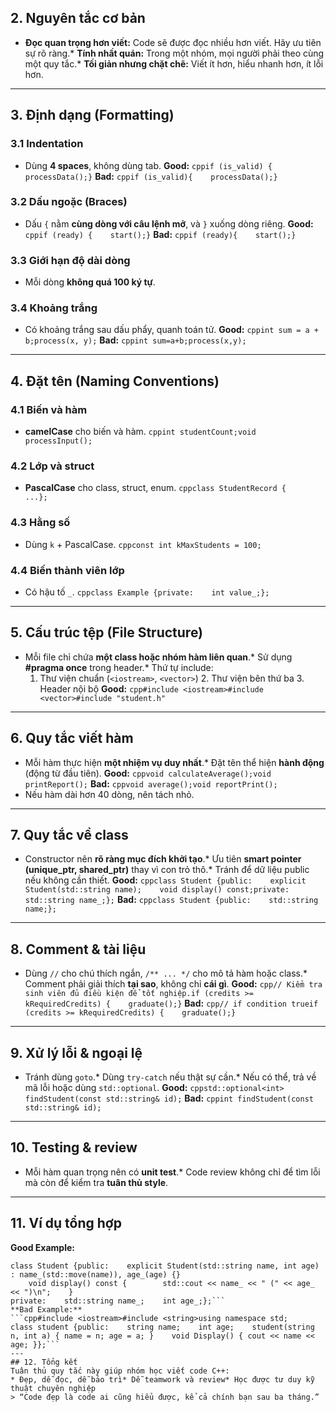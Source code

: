 
## 2. Nguyên tắc cơ bản
* **Đọc quan trọng hơn viết:** Code sẽ được đọc nhiều hơn viết. Hãy ưu tiên sự rõ ràng.* **Tính nhất quán:** Trong một nhóm, mọi người phải theo cùng một quy tắc.* **Tối giản nhưng chặt chẽ:** Viết ít hơn, hiểu nhanh hơn, ít lỗi hơn.
---
## 3. Định dạng (Formatting)
### 3.1 Indentation
* Dùng **4 spaces**, không dùng tab.
**Good:**
```cppif (is_valid) {    processData();}```
**Bad:**
```cppif (is_valid){	processData();}```
### 3.2 Dấu ngoặc (Braces)
* Dấu `{` nằm **cùng dòng với câu lệnh mở**, và `}` xuống dòng riêng.
**Good:**
```cppif (ready) {    start();}```
**Bad:**
```cppif (ready){    start();}```
### 3.3 Giới hạn độ dài dòng
* Mỗi dòng **không quá 100 ký tự**.
### 3.4 Khoảng trắng
* Có khoảng trắng sau dấu phẩy, quanh toán tử.
**Good:**
```cppint sum = a + b;process(x, y);```
**Bad:**
```cppint sum=a+b;process(x,y);```
---
## 4. Đặt tên (Naming Conventions)
### 4.1 Biến và hàm
* **camelCase** cho biến và hàm.
```cppint studentCount;void processInput();```
### 4.2 Lớp và struct
* **PascalCase** cho class, struct, enum.
```cppclass StudentRecord {    ...};```
### 4.3 Hằng số
* Dùng `k` + PascalCase.
```cppconst int kMaxStudents = 100;```
### 4.4 Biến thành viên lớp
* Có hậu tố `_`.
```cppclass Example {private:    int value_;};```
---
## 5. Cấu trúc tệp (File Structure)
* Mỗi file chỉ chứa **một class hoặc nhóm hàm liên quan**.* Sử dụng **#pragma once** trong header.* Thứ tự include:
  1. Thư viện chuẩn (`<iostream>`, `<vector>`)  2. Thư viện bên thứ ba  3. Header nội bộ
**Good:**
```cpp#include <iostream>#include <vector>#include "student.h"```
---
## 6. Quy tắc viết hàm
* Mỗi hàm thực hiện **một nhiệm vụ duy nhất**.* Đặt tên thể hiện **hành động** (động từ đầu tiên).
**Good:**
```cppvoid calculateAverage();void printReport();```
**Bad:**
```cppvoid average();void reportPrint();```
* Nếu hàm dài hơn 40 dòng, nên tách nhỏ.
---
## 7. Quy tắc về class
* Constructor nên **rõ ràng mục đích khởi tạo**.* Ưu tiên **smart pointer (unique_ptr, shared_ptr)** thay vì con trỏ thô.* Tránh để dữ liệu public nếu không cần thiết.
**Good:**
```cppclass Student {public:    explicit Student(std::string name);    void display() const;private:    std::string name_;};```
**Bad:**
```cppclass Student {public:    std::string name;};```
---
## 8. Comment & tài liệu
* Dùng `//` cho chú thích ngắn, `/** ... */` cho mô tả hàm hoặc class.* Comment phải giải thích **tại sao**, không chỉ **cái gì**.
**Good:**
```cpp// Kiểm tra sinh viên đủ điều kiện để tốt nghiệp.if (credits >= kRequiredCredits) {    graduate();}```
**Bad:**
```cpp// if condition trueif (credits >= kRequiredCredits) {    graduate();}```
---
## 9. Xử lý lỗi & ngoại lệ
* Tránh dùng `goto`.* Dùng `try-catch` nếu thật sự cần.* Nếu có thể, trả về mã lỗi hoặc dùng `std::optional`.
**Good:**
```cppstd::optional<int> findStudent(const std::string& id);```
**Bad:**
```cppint findStudent(const std::string& id);```
---
## 10. Testing & review
* Mỗi hàm quan trọng nên có **unit test**.* Code review không chỉ để tìm lỗi mà còn để kiểm tra **tuân thủ style**.
---
## 11. Ví dụ tổng hợp
**Good Example:**
```cpp#pragma once#include <iostream>#include <string>
class Student {public:    explicit Student(std::string name, int age)        : name_(std::move(name)), age_(age) {}
    void display() const {        std::cout << name_ << " (" << age_ << ")\n";    }
private:    std::string name_;    int age_;};```
**Bad Example:**
```cpp#include <iostream>#include <string>using namespace std;
class student {public:    string name;    int age;    student(string n, int a) { name = n; age = a; }    void Display() { cout << name << age; }};```
---
## 12. Tổng kết
Tuân thủ quy tắc này giúp nhóm học viết code C++:
* Đẹp, dễ đọc, dễ bảo trì* Dễ teamwork và review* Học được tư duy kỹ thuật chuyên nghiệp
> “Code đẹp là code ai cũng hiểu được, kể cả chính bạn sau ba tháng.”